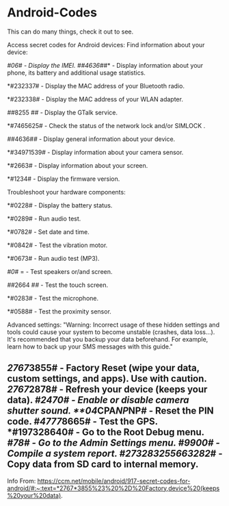 # Android-Codes
This can do many things, check it out to see.

Access secret codes for Android devices:
Find information about your device:

*#06# - Display the IMEI.
*#*#4636#*#* - Display information about your phone, its battery and additional usage statistics.

*#232337# - Display the MAC address of your Bluetooth radio.

*#232338# - Display the MAC address of your WLAN adapter.

*#*#8255 #*#* - Display the GTalk service.

*#7465625# - Check the status of the network lock and/or SIMLOCK .

*#*#4636#*#* - Display general information about your device.

*#34971539# - Display information about your camera sensor.

*#2663# - Display information about your screen.

*#1234# - Display the firmware version.

Troubleshoot your hardware components:

*#0228# - Display the battery status.

*#0289# - Run audio test.

*#0782# - Set date and time.

*#0842# - Test the vibration motor.

*#0673# - Run audio test (MP3).

*#0*# = - Test speakers or/and screen.

*#*#2664 #*#* - Test the touch screen.

*#0283# - Test the microphone.

*#0588# - Test the proximity sensor. 

Advanced settings:
"Warning: Incorrect usage of these hidden settings and tools could cause your system to become unstable (crashes, data loss...). It's recommended that you backup your data beforehand. For example, learn how to back up your SMS messages with this guide."

*2767*3855# - Factory Reset (wipe your data, custom settings, and apps). Use with caution.
*2767*2878# - Refresh your device (keeps your data).
*#2470# - Enable or disable camera shutter sound.
**04*CPA*NP*NP# - Reset the PIN code.
*#4777*8665# - Test the GPS.
*#197328640# - Go to the Root Debug menu.
*#78# - Go to the Admin Settings menu.
*#9900# - Compile a system report.
*#273283*255*663282*# - Copy data from SD card to internal memory.
----
Info From: https://ccm.net/mobile/android/917-secret-codes-for-android/#:~:text=*2767*3855%23%20%2D%20Factory,device%20(keeps%20your%20data).
